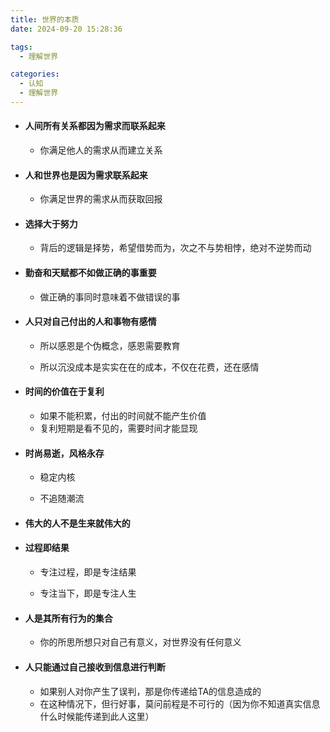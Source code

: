 ```yaml
---
title: 世界的本质
date: 2024-09-20 15:28:36

tags:
  - 理解世界

categories:
  - 认知
  - 理解世界
---
```




- #### 人间所有关系都因为需求而联系起来

  - 你满足他人的需求从而建立关系

- #### 人和世界也是因为需求联系起来

  - 你满足世界的需求从而获取回报

- #### 选择大于努力

  - 背后的逻辑是择势，希望借势而为，次之不与势相悖，绝对不逆势而动

- #### 勤奋和天赋都不如做正确的事重要

  - 做正确的事同时意味着不做错误的事

- #### 人只对自己付出的人和事物有感情

  - 所以感恩是个伪概念，感恩需要教育

  - 所以沉没成本是实实在在的成本，不仅在花费，还在感情

- #### 时间的价值在于复利

  - 如果不能积累，付出的时间就不能产生价值
  - 复利短期是看不见的，需要时间才能显现

- #### 时尚易逝，风格永存

  - 稳定内核

  - 不追随潮流

- #### 伟大的人不是生来就伟大的

- #### 过程即结果

  - 专注过程，即是专注结果

  - 专注当下，即是专注人生

- #### 人是其所有行为的集合

  - 你的所思所想只对自己有意义，对世界没有任何意义

- #### 人只能通过自己接收到信息进行判断

  - 如果别人对你产生了误判，那是你传递给TA的信息造成的
  - 在这种情况下，但行好事，莫问前程是不可行的（因为你不知道真实信息什么时候能传递到此人这里）



